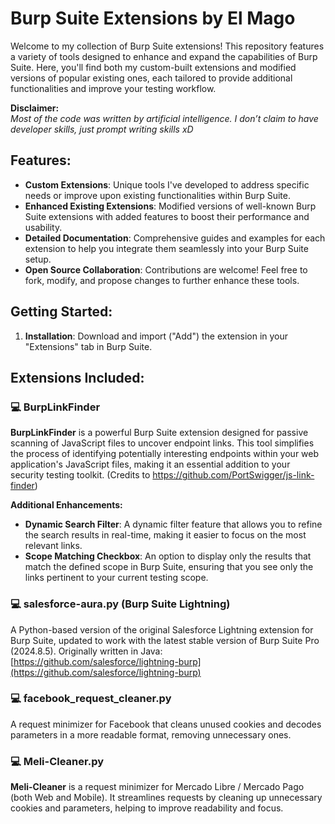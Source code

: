 # Burp Suite Extensions by El Mago

Welcome to my collection of Burp Suite extensions! This repository features a variety of tools designed to enhance and expand the capabilities of Burp Suite. Here, you'll find both my custom-built extensions and modified versions of popular existing ones, each tailored to provide additional functionalities and improve your testing workflow.

**Disclaimer:**  
_Most of the code was written by artificial intelligence. I don’t claim to have developer skills, just prompt writing skills xD_

## Features:

- **Custom Extensions**: Unique tools I've developed to address specific needs or improve upon existing functionalities within Burp Suite.
- **Enhanced Existing Extensions**: Modified versions of well-known Burp Suite extensions with added features to boost their performance and usability.
- **Detailed Documentation**: Comprehensive guides and examples for each extension to help you integrate them seamlessly into your Burp Suite setup.
- **Open Source Collaboration**: Contributions are welcome! Feel free to fork, modify, and propose changes to further enhance these tools.

## Getting Started:

1. **Installation**: Download and import ("Add") the extension in your "Extensions" tab in Burp Suite.

## Extensions Included:

### 💻 BurpLinkFinder
**BurpLinkFinder** is a powerful Burp Suite extension designed for passive scanning of JavaScript files to uncover endpoint links. This tool simplifies the process of identifying potentially interesting endpoints within your web application's JavaScript files, making it an essential addition to your security testing toolkit. (Credits to https://github.com/PortSwigger/js-link-finder)

**Additional Enhancements:**
- **Dynamic Search Filter**: A dynamic filter feature that allows you to refine the search results in real-time, making it easier to focus on the most relevant links.
- **Scope Matching Checkbox**: An option to display only the results that match the defined scope in Burp Suite, ensuring that you see only the links pertinent to your current testing scope.

### 💻 salesforce-aura.py (Burp Suite Lightning)
A Python-based version of the original Salesforce Lightning extension for Burp Suite, updated to work with the latest stable version of Burp Suite Pro (2024.8.5). Originally written in Java:  
[https://github.com/salesforce/lightning-burp](https://github.com/salesforce/lightning-burp)

### 💻 facebook_request_cleaner.py
A request minimizer for Facebook that cleans unused cookies and decodes parameters in a more readable format, removing unnecessary ones.

### 💻 Meli-Cleaner.py
**Meli-Cleaner** is a request minimizer for Mercado Libre / Mercado Pago (both Web and Mobile). It streamlines requests by cleaning up unnecessary cookies and parameters, helping to improve readability and focus.
